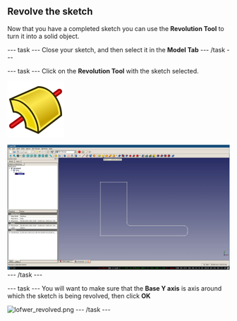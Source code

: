 ## Revolve the sketch

Now that you have a completed sketch you can use the **Revolution Tool** to turn it into a solid object.

--- task ---
Close your sketch, and then select it in the **Model Tab**
--- /task ---

--- task ---
Click on the **Revolution Tool** with the sketch selected.

![PartDesign_Revolution.png](images/PartDesign_Revolution.png)

![revolve_sketch.png](images/revolve_sketch.png)
--- /task ---

--- task ---
You will want to make sure that the **Base Y axis** is axis around which the sketch is being revolved, then click **OK**

![lofwer_revolved.png](image/lower_revolved.png)
--- /task ---
